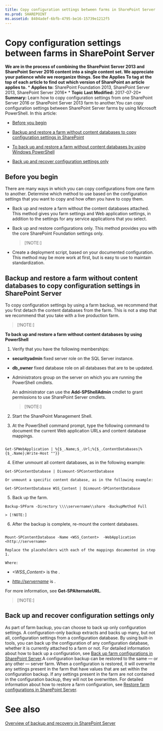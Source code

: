 ```yaml
---
title: Copy configuration settings between farms in SharePoint Server
ms.prod: SHAREPOINT
ms.assetid: 8404adef-6bfb-4795-be16-15739e1212f5
---
```



# Copy configuration settings between farms in SharePoint Server
 **We are in the process of combining the SharePoint Server 2013 and SharePoint Server 2016 content into a single content set. We appreciate your patience while we reorganize things. See the Applies To tag at the top of each article to find out which version of SharePoint an article applies to.** * **Applies to:** SharePoint Foundation 2013, SharePoint Server 2013, SharePoint Server 2016*  * **Topic Last Modified:** 2017-07-20* **Summary:** Learn how to copy configuration settings from one SharePoint Server 2016 or SharePoint Server 2013 farm to another.You can copy configuration settings between SharePoint Server farms by using Microsoft PowerShell. In this article:
-  [Before you begin](#begin)
    
  
-  [Backup and restore a farm without content databases to copy configuration settings in SharePoint](#proc1)
    
  -  [To back up and restore a farm without content databases by using Windows PowerShell](#PS)
    
  
-  [Back up and recover configuration settings only](#proc2)
    
  

## Before you begin
<a name="begin"> </a>

There are many ways in which you can copy configurations from one farm to another. Determine which method to use based on the configuration settings that you want to copy and how often you have to copy them.
- Back up and restore a farm without the content databases attached. This method gives you farm settings and Web application settings, in addition to the settings for any service applications that you select. 
    
  
- Back up and restore configurations only. This method provides you with the core SharePoint Foundation settings only.
    
    > [!NOTE:]
      
- Create a deployment script, based on your documented configuration. This method may be more work at first, but is easy to use to maintain standardization. 
    
  

## Backup and restore a farm without content databases to copy configuration settings in SharePoint Server
<a name="proc1"> </a>

To copy configuration settings by using a farm backup, we recommend that you first detach the content databases from the farm. This is not a step that we recommend that you take with a live production farm. 
> [!NOTE:]

  
    
    

 **To back up and restore a farm without content databases by using PowerShell**
1. Verify that you have the following memberships:
    
  - **securityadmin** fixed server role on the SQL Server instance.
    
  
  - **db_owner** fixed database role on all databases that are to be updated.
    
  
  - Administrators group on the server on which you are running the PowerShell cmdlets.
    
  

    An administrator can use the **Add-SPShellAdmin** cmdlet to grant permissions to use SharePoint Server cmdlets.
    
    > [!NOTE:]
      
2. Start the SharePoint Management Shell.
    
  
3. At the PowerShell command prompt, type the following command to document the current Web application URLs and content database mappings.
    
  ```
  
Get-SPWebApplication | %{$_.Name;$_.Url;%{$_.ContentDatabases|%{$_.Name};Write-Host ""}}
  ```


    
    
  
4. Either unmount all content databases, as in the following example:
    
  ```
  Get-SPContentDatabase | Dismount-SPContentDatabase
  ```


    Or unmount a specific content database, as in the following example:
    


  ```
  Get-SPContentDatabase WSS_Content | Dismount-SPContentDatabase
  ```

5. Back up the farm.
    
  ```
  Backup-SPFarm -Directory \\\\servername\\share -BackupMethod Full

  ```


    > [!NOTE:]
      
6. After the backup is complete, re-mount the content databases.
    
  ```
  
Mount-SPContentDatabase -Name <WSS_Content>  -WebApplication <http://servername>
  ```


    Replace the placeholders with each of the mappings documented in step 1.
    
    Where:
    
  -  *<WSS_Content>*  is the <name and ID of the database>.
    
  
  -  *<http://servername>*  is <the URL of the Web Application>.
    
  
For more information, see **Get-SPAlternateURL**.
> [!NOTE:]

  
    
    


## Back up and recover configuration settings only
<a name="proc2"> </a>

As part of farm backup, you can choose to back up only configuration settings. A configuration-only backup extracts and backs up many, but not all, configuration settings from a configuration database. By using built-in tools, you can back up the configuration of any configuration database, whether it is currently attached to a farm or not. For detailed information about how to back up a configuration, see  [Back up farm configurations in SharePoint Server](html/back-up-farm-configurations-in-sharepoint-server.md).A configuration backup can be restored to the same — or any other — server farm. When a configuration is restored, it will overwrite any settings present in the farm that have values that are set within the configuration backup. If any settings present in the farm are not contained in the configuration backup, they will not be overwritten. For detailed information about how to restore a farm configuration, see  [Restore farm configurations in SharePoint Server](html/restore-farm-configurations-in-sharepoint-server.md).
# See also

#### 

 [Overview of backup and recovery in SharePoint Server](html/overview-of-backup-and-recovery-in-sharepoint-server.md)
  
    
    

  
    
    

